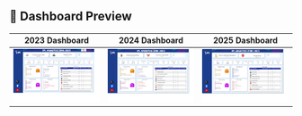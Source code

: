 ## 📸 Dashboard Preview
| 2023 Dashboard | 2024 Dashboard | 2025 Dashboard |
|----------------|----------------|----------------|
| ![2023](ipl2023.png) | ![2024](ipl2024.png) | ![2025](ipl2025.png) |
